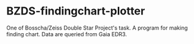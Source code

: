 # BZDS-findingchart-plotter
One of Bosscha/Zeiss Double Star Project's task. A program for making finding chart. Data are queried from Gaia EDR3. 
